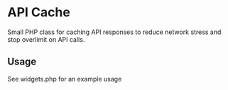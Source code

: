 API Cache
===

  Small PHP class for caching API responses to reduce network stress and stop
  overlimit on API calls.

Usage
---

  See widgets.php for an example usage
